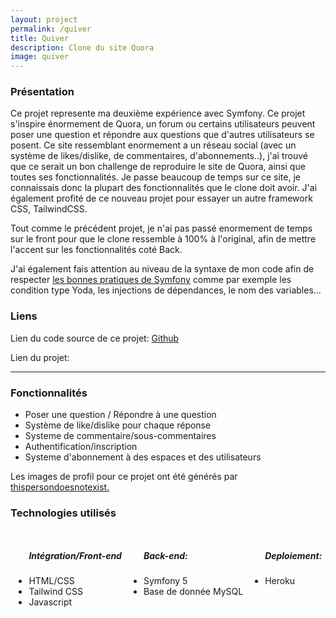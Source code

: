```yaml
---
layout: project
permalink: /quiver
title: Quiver
description: Clone du site Quora
image: quiver
---
```


<h3>Présentation</h3>
<p>Ce projet represente ma deuxième expérience avec Symfony. Ce projet s'inspire énormement de Quora, un forum ou certains utilisateurs peuvent poser une question et répondre aux questions que d'autres utilisateurs se posent. Ce site ressemblant enormement a un réseau social (avec un système de likes/dislike, de commentaires, d'abonnements..), j'ai trouvé que ce serait un bon challenge de reproduire le site de Quora, ainsi que toutes ses fonctionnalités. Je passe beaucoup de temps sur ce site, je connaissais donc la plupart des fonctionnalités que le clone doit avoir. J'ai également profité de ce nouveau projet pour essayer un autre framework CSS, TailwindCSS.</p>
<p>Tout comme le précédent projet, je n'ai pas passé enormement de temps sur le front pour que le clone ressemble à 100% à l'original, afin de mettre l'accent sur les fonctionnalités coté Back.</p>
<p></p>J'ai également fais attention au niveau de la syntaxe de mon code afin de respecter <a href="https://symfony.com/doc/current/best_practices.html">les bonnes pratiques de Symfony</a> comme par exemple les condition type Yoda, les injections de dépendances, le nom des variables... </p>
<h3>Liens</h3>
<p>Lien du code source de ce projet: <a href="https://github.com/AlexandreRavichandran/Quiver" target="_blank" class="icon brands fa-github"><span class="label">Github</span></a></p>  
<p>Lien du projet: <a href="https://app-quiver.herokuapp.com" target="_blank" class="icon brands"><i class="fas fa-rocket"></i></a></p>
<hr />
<h3> Fonctionnalités </h3>
<ul>
    <li>Poser une question / Répondre à une question</li>
    <li>Système de like/dislike pour chaque réponse</li>
    <li>Systeme de commentaire/sous-commentaires</li>
    <li>Authentification/inscription</li>
    <li>Systeme d'abonnement à des espaces et des utilisateurs</li>
</ul>

<p>Les images de profil pour ce projet ont été générés par <a href="https://thispersondoesnotexist.com/">thispersondoesnotexist.</a></p>
<h3> Technologies utilisés </h3>
<div style="display:flex;justify-content:space-around;flex-wrap:wrap;">
    <ul>
        <h5>Intégration/Front-end</h5>
        <li>HTML/CSS</li>
        <li>Tailwind CSS</li>
        <li>Javascript</li>
    </ul>
    <ul>
        <h5>Back-end:</h5>
        <li>Symfony 5</li>
        <li>Base de donnée MySQL</li>
    </ul>
    <ul>
        <h5>Deploiement:</h5>
        <li>Heroku</li>
    </ul>
</div>